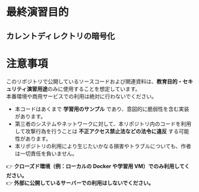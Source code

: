 # 最終演習目的
## カレントディレクトリの暗号化

# 注意事項
このリポジトリで公開しているソースコードおよび関連資料は、**教育目的・セキュリティ演習用途**のみに使用することを想定しています。  
本番環境や商用サービスでの利用は絶対に行わないでください。  

- 本コードはあくまで **学習用のサンプル** であり、意図的に脆弱性を含む実装があります。  
- 第三者のシステムやネットワークに対して、本リポジトリ内のコードを利用して攻撃行為を行うことは **不正アクセス禁止法などの法令に違反** する可能性があります。  
- 本リポジトリの利用により生じたいかなる損害やトラブルについても、作者は一切責任を負いません。  

👉 **クローズド環境（例：ローカルの Docker や学習用 VM）でのみ利用してください。**  
👉 **外部に公開しているサーバーでの利用はしないでください。**
